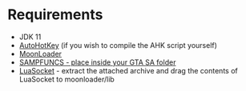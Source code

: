 # Requirements
* JDK 11
* [AutoHotKey](https://www.autohotkey.com/) (if you wish to compile the AHK script yourself)
* [MoonLoader](https://gtaforums.com/topic/890987-moonloader/)
* [SAMPFUNCS - place inside your GTA SA folder](http://ugbase.eu/index.php?threads/sampfuncs-5-3-0-3-7.14796/)
* [LuaSocket](https://blast.hk/threads/16031/) - extract the attached archive and drag the contents of LuaSocket to moonloader/lib
